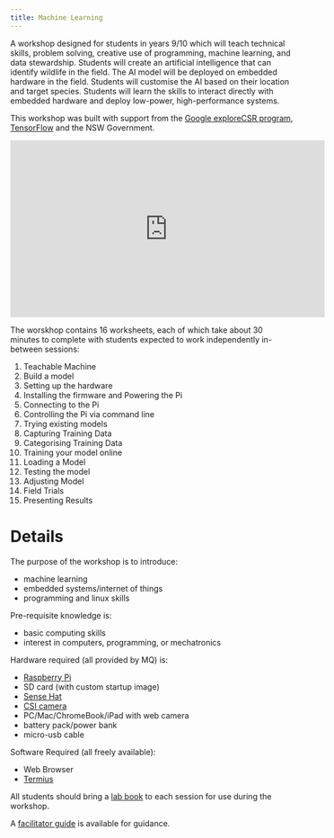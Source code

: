 ```yaml
---
title: Machine Learning
---
```


A workshop designed for students in years 9/10 which will teach technical skills, problem solving, creative use of programming, machine learning, and data stewardship.  Students will create an artificial intelligence that can identify wildlife in the field.  The AI model will be deployed on embedded hardware in the field.  Students will customise the AI based on their location and target species.  Students will learn the skills to interact directly with embedded hardware and deploy low-power, high-performance systems.

This workshop was built with support from the [Google exploreCSR program](https://research.google/outreach/explore-csr/), [TensorFlow](https://blog.tensorflow.org/2022/02/exploreCSR-awards-highlights.html) and the NSW Government.

<iframe width="560" height="315" src="https://www.youtube.com/embed/vgAD-olaLfs" title="YouTube video player" frameborder="0" allow="accelerometer; autoplay; clipboard-write; encrypted-media; gyroscope; picture-in-picture" allowfullscreen></iframe>

The worskhop contains 16 worksheets, each of which take about 30 minutes to complete with students expected to work independently in-between sessions:
  1. Teachable Machine
  1. Build a model
  1. Setting up the hardware
  1. Installing the firmware and Powering the Pi
  1. Connecting to the Pi
  1. Controlling the Pi via command line
  1. Trying existing models
  1. Capturing Training Data
  1. Categorising Training Data
  1. Training your model online
  1. Loading a Model
  1. Testing the model
  1. Adjusting Model
  1. Field Trials
  1. Presenting Results

# Details

The purpose of the workshop is to introduce:
 * machine learning
 * embedded systems/internet of things
 * programming and linux skills

Pre-requisite knowledge is:
 * basic computing skills
 * interest in computers, programming, or mechatronics

Hardware required (all provided by MQ) is:
 * [Raspberry Pi](https://www.raspberrypi.org/)
 * SD card (with custom startup image)
 * [Sense Hat](https://www.raspberrypi.com/documentation/accessories/sense-hat.html)
 * [CSI camera](https://www.raspberrypi.com/products/camera-module-v2/)
 * PC/Mac/ChromeBook/iPad with web camera
 * battery pack/power bank
 * micro-usb cable

Software Required (all freely available):
 * Web Browser
 * [Termius](https://termius.com/)

 All students should bring a [lab book](/lab_book/lab_book.html) to each session for use during the workshop.

 A [facilitator guide](facilitator.html) is available for guidance.

